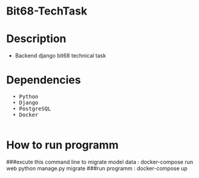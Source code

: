 # Bit68-TechTask

# Description
* Backend django bit68 technical task

# Dependencies
<pre>
  • Python 
  • Django
  • PostgreSQL
  • Docker
  
</pre>

# How to run programm
###excute this command line to migrate model data : docker-compose run web python manage.py migrate 
###run programm : docker-compose up

